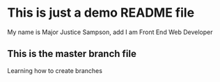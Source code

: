 # This is just a demo README file

My name is Major Justice Sampson, add I am Front End Web Developer

## This is the master branch file

Learning how to create branches